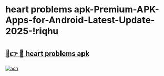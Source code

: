 # heart problems apk-Premium-APK-Apps-for-Android-Latest-Update-2025-!riqhu

# <h2><a href="https://googleone.com">🔗👉 🔴 heart problems apk</a></h2>

[![acn](https://github.com/user-attachments/assets/0f9c940e-d8b0-45ae-aac7-cd30a18b3e1c)](https://googleone.com)

